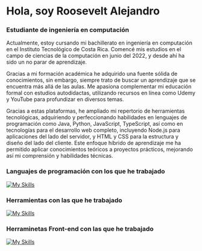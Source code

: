 <h1 align="left">Hola, soy Roosevelt Alejandro</h1>
<h3 align="left">Estudiante de ingeniería en computación</h3>




Actualmente, estoy cursando mi bachillerato en ingeniería en computación en el Instituto Tecnológico de Costa Rica.
Comencé mis estudios en el campo de ciencias de la computación en junio del 2022, y desde ahí ha sido un no parar de aprendizaje.

Gracias a mi formación académica he adquirido una fuente sólida de conocimientos, sin embargo, siempre trato de buscar un aprendizaje que se encuentra más allá de las aulas. Me apasiona complementar mi educación formal con estudios autodidactas, utilizando recursos en línea como Udemy y YouTube para profundizar en diversos temas.

Gracias a estas plataformas, he ampliado mi repertorio de herramientas tecnológicas, adquiriendo y perfeccionando habilidades en lenguajes de programación como Java, Python, JavaScript, TypeScript, así como en tecnologías para el desarrollo web completo, incluyendo Node.js para aplicaciones del lado del servidor, y HTML y CSS para la estructura y diseño del lado del cliente. Este enfoque híbrido de aprendizaje me ha permitido aplicar conocimientos teóricos a proyectos prácticos, mejorando así mi comprensión y habilidades técnicas.



<h3 align="left">Languajes de programación con los que he trabajado </h3>

[![My Skills](https://skillicons.dev/icons?i=cpp,py,java,javascript)](https://skillicons.dev)

<h3 align="left">Herramientas con las que he trabajado </h3>

[![My Skills](https://skillicons.dev/icons?i=linux,git,ubuntu,windows,idea,pycharm,vscode,nodejs,mysql,latex,figma,notion)](https://skillicons.dev)

<h3 align="left">Herraminetas Front-end con las que he trabajado </h3>

[![My Skills](https://skillicons.dev/icons?i=html,css,react)](https://skillicons.dev)


